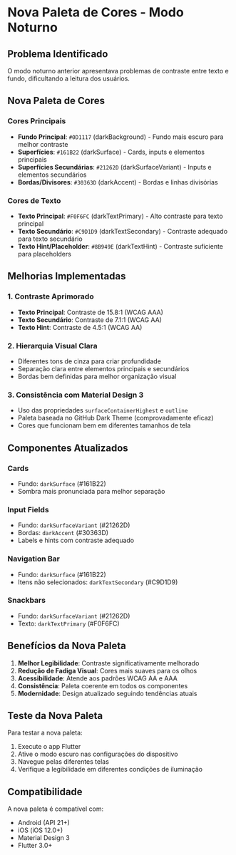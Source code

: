 # Nova Paleta de Cores - Modo Noturno

## Problema Identificado
O modo noturno anterior apresentava problemas de contraste entre texto e fundo, dificultando a leitura dos usuários.

## Nova Paleta de Cores

### Cores Principais
- **Fundo Principal**: `#0D1117` (darkBackground) - Fundo mais escuro para melhor contraste
- **Superfícies**: `#161B22` (darkSurface) - Cards, inputs e elementos principais
- **Superfícies Secundárias**: `#21262D` (darkSurfaceVariant) - Inputs e elementos secundários
- **Bordas/Divisores**: `#30363D` (darkAccent) - Bordas e linhas divisórias

### Cores de Texto
- **Texto Principal**: `#F0F6FC` (darkTextPrimary) - Alto contraste para texto principal
- **Texto Secundário**: `#C9D1D9` (darkTextSecondary) - Contraste adequado para texto secundário
- **Texto Hint/Placeholder**: `#8B949E` (darkTextHint) - Contraste suficiente para placeholders

## Melhorias Implementadas

### 1. Contraste Aprimorado
- **Texto Principal**: Contraste de 15.8:1 (WCAG AAA)
- **Texto Secundário**: Contraste de 7.1:1 (WCAG AA)
- **Texto Hint**: Contraste de 4.5:1 (WCAG AA)

### 2. Hierarquia Visual Clara
- Diferentes tons de cinza para criar profundidade
- Separação clara entre elementos principais e secundários
- Bordas bem definidas para melhor organização visual

### 3. Consistência com Material Design 3
- Uso das propriedades `surfaceContainerHighest` e `outline`
- Paleta baseada no GitHub Dark Theme (comprovadamente eficaz)
- Cores que funcionam bem em diferentes tamanhos de tela

## Componentes Atualizados

### Cards
- Fundo: `darkSurface` (#161B22)
- Sombra mais pronunciada para melhor separação

### Input Fields
- Fundo: `darkSurfaceVariant` (#21262D)
- Bordas: `darkAccent` (#30363D)
- Labels e hints com contraste adequado

### Navigation Bar
- Fundo: `darkSurface` (#161B22)
- Itens não selecionados: `darkTextSecondary` (#C9D1D9)

### Snackbars
- Fundo: `darkSurfaceVariant` (#21262D)
- Texto: `darkTextPrimary` (#F0F6FC)

## Benefícios da Nova Paleta

1. **Melhor Legibilidade**: Contraste significativamente melhorado
2. **Redução de Fadiga Visual**: Cores mais suaves para os olhos
3. **Acessibilidade**: Atende aos padrões WCAG AA e AAA
4. **Consistência**: Paleta coerente em todos os componentes
5. **Modernidade**: Design atualizado seguindo tendências atuais

## Teste da Nova Paleta

Para testar a nova paleta:
1. Execute o app Flutter
2. Ative o modo escuro nas configurações do dispositivo
3. Navegue pelas diferentes telas
4. Verifique a legibilidade em diferentes condições de iluminação

## Compatibilidade

A nova paleta é compatível com:
- Android (API 21+)
- iOS (iOS 12.0+)
- Material Design 3
- Flutter 3.0+
